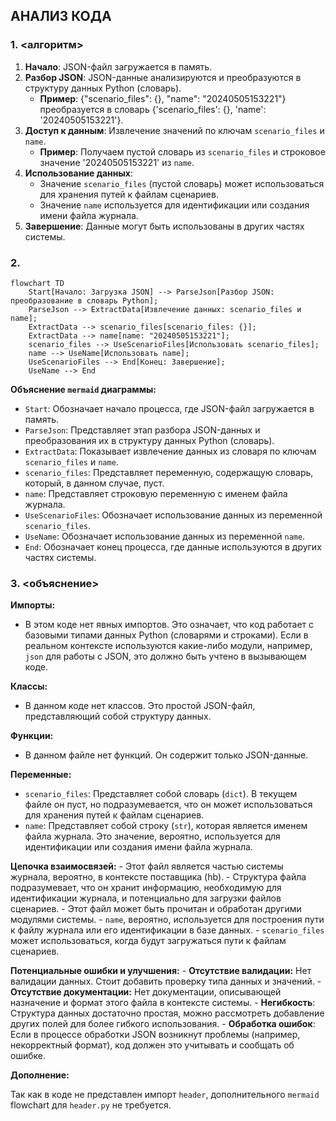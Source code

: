 ## АНАЛИЗ КОДА

### 1. **<алгоритм>**

1. **Начало**: JSON-файл загружается в память.
2. **Разбор JSON**: JSON-данные анализируются и преобразуются в структуру данных Python (словарь).
   - **Пример**: {"scenario_files": {}, "name": "20240505153221"} преобразуется в словарь {'scenario_files': {}, 'name': '20240505153221'}.
3. **Доступ к данным**: Извлечение значений по ключам `scenario_files` и `name`.
   - **Пример**: Получаем пустой словарь из `scenario_files` и строковое значение '20240505153221' из `name`.
4. **Использование данных**:
    - Значение `scenario_files` (пустой словарь) может использоваться для хранения путей к файлам сценариев.
    - Значение `name` используется для идентификации или создания имени файла журнала.
5. **Завершение**: Данные могут быть использованы в других частях системы.

### 2. **<mermaid>**

```mermaid
flowchart TD
    Start[Начало: Загрузка JSON] --> ParseJson[Разбор JSON: преобразование в словарь Python];
    ParseJson --> ExtractData[Извлечение данных: scenario_files и name];
    ExtractData --> scenario_files[scenario_files: {}];
    ExtractData --> name[name: "20240505153221"];
    scenario_files --> UseScenarioFiles[Использовать scenario_files];
    name --> UseName[Использовать name];
    UseScenarioFiles --> End[Конец: Завершение];
    UseName --> End
```

**Объяснение `mermaid` диаграммы:**

- `Start`: Обозначает начало процесса, где JSON-файл загружается в память.
- `ParseJson`: Представляет этап разбора JSON-данных и преобразования их в структуру данных Python (словарь).
- `ExtractData`: Показывает извлечение данных из словаря по ключам `scenario_files` и `name`.
- `scenario_files`: Представляет переменную, содержащую словарь, который, в данном случае, пуст.
- `name`: Представляет строковую переменную с именем файла журнала.
- `UseScenarioFiles`: Обозначает использование данных из переменной `scenario_files`.
- `UseName`: Обозначает использование данных из переменной `name`.
- `End`: Обозначает конец процесса, где данные используются в других частях системы.

### 3. **<объяснение>**

**Импорты:**
   - В этом коде нет явных импортов. Это означает, что код работает с базовыми типами данных Python (словарями и строками). Если в реальном контексте используются какие-либо модули, например, `json` для работы с JSON, это должно быть учтено в вызывающем коде.

**Классы:**
   - В данном коде нет классов. Это простой JSON-файл, представляющий собой структуру данных.

**Функции:**
   - В данном файле нет функций. Он содержит только JSON-данные.

**Переменные:**
   - `scenario_files`: Представляет собой словарь (`dict`). В текущем файле он пуст, но подразумевается, что он может использоваться для хранения путей к файлам сценариев.
   - `name`: Представляет собой строку (`str`), которая является именем файла журнала. Это значение, вероятно, используется для идентификации или создания имени файла журнала.

**Цепочка взаимосвязей:**
    - Этот файл является частью системы журнала, вероятно, в контексте поставщика (hb).
    - Структура файла подразумевает, что он хранит информацию, необходимую для идентификации журнала, и потенциально для загрузки файлов сценариев.
    - Этот файл может быть прочитан и обработан другими модулями системы.
    - `name`, вероятно, используется для построения пути к файлу журнала или его идентификации в базе данных.
    - `scenario_files` может использоваться, когда будут загружаться пути к файлам сценариев.

**Потенциальные ошибки и улучшения:**
    - **Отсутствие валидации:** Нет валидации данных. Стоит добавить проверку типа данных и значений.
    - **Отсутствие документации:** Нет документации, описывающей назначение и формат этого файла в контексте системы.
    - **Негибкость**: Структура данных достаточно простая, можно рассмотреть добавление других полей для более гибкого использования.
    - **Обработка ошибок**: Если в процессе обработки JSON возникнут проблемы (например, некорректный формат), код должен это учитывать и сообщать об ошибке.

**Дополнение:**

Так как в коде не представлен импорт `header`, дополнительного `mermaid` flowchart для `header.py` не требуется.